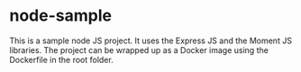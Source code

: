 # node-sample
This is a sample node JS project. It uses the Express JS and the Moment JS libraries. The project can be wrapped up as a Docker image using the Dockerfile in the root folder.
